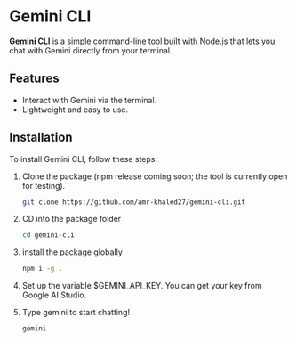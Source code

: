 # Gemini CLI

**Gemini CLI** is a simple command-line tool built with Node.js that lets you chat with Gemini directly from your terminal.

## Features
- Interact with Gemini via the terminal.
- Lightweight and easy to use.

## Installation

To install Gemini CLI, follow these steps:

1. Clone the package (npm release coming soon; the tool is currently open for testing).
   
      ```bash
      git clone https://github.com/amr-khaled27/gemini-cli.git
      ```
   
2. CD into the package folder

     ```bash
     cd gemini-cli
     ```
3. install the package globally

     ```bash
     npm i -g .
     ```

4. Set up the variable $GEMINI_API_KEY. You can get your key from Google AI Studio.

5. Type gemini to start chatting!

     ```bash
     gemini
     ```
